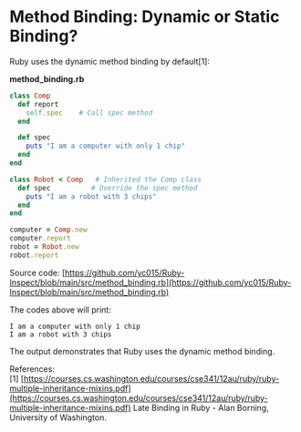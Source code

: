# Method Binding: Dynamic or Static Binding?

Ruby uses the dynamic method binding by default[1]:

**method_binding.rb**
```ruby
class Comp
  def report
    self.spec    # Call spec method
  end

  def spec
    puts "I am a computer with only 1 chip"
  end
end

class Robot < Comp   # Inherited the Comp class
  def spec          # Override the spec method
    puts "I am a robot with 3 chips"
  end
end

computer = Comp.new
computer.report
robot = Robot.new
robot.report
```

Source code: [https://github.com/yc015/Ruby-Inspect/blob/main/src/method_binding.rb](https://github.com/yc015/Ruby-Inspect/blob/main/src/method_binding.rb)

The codes above will print:  

    I am a computer with only 1 chip
    I am a robot with 3 chips

The output demonstrates that Ruby uses the dynamic method binding.

References:  
[1] [https://courses.cs.washington.edu/courses/cse341/12au/ruby/ruby-multiple-inheritance-mixins.pdf](https://courses.cs.washington.edu/courses/cse341/12au/ruby/ruby-multiple-inheritance-mixins.pdf) Late Binding in Ruby - Alan Borning, University of Washington.